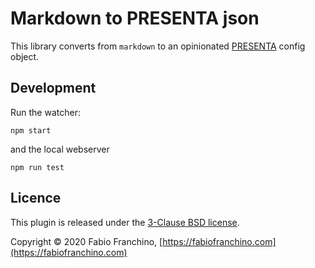 # Markdown to PRESENTA json

This library converts from `markdown` to an opinionated [PRESENTA](https://github.com/presenta-software/presenta-lib) config object.

## Development

Run the watcher:

    npm start

and the local webserver

    npm run test

## Licence

This plugin is released under the [3-Clause BSD license](LICENSE).

Copyright © 2020 Fabio Franchino, [https://fabiofranchino.com](https://fabiofranchino.com)